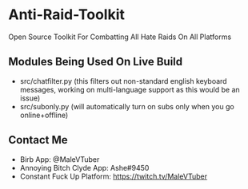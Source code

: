 # Anti-Raid-Toolkit
Open Source Toolkit For Combatting All Hate Raids On All Platforms

## Modules Being Used On Live Build
- src/chatfilter.py (this filters out non-standard english keyboard messages, working on multi-language support as this would be an issue)
- src/subonly.py (will automatically turn on subs only when you go online+offline)

## Contact Me
- Birb App: @MaleVTuber
- Annoying Bitch Clyde App: Ashe#9450
- Constant Fuck Up Platform: https://twitch.tv/MaleVTuber
